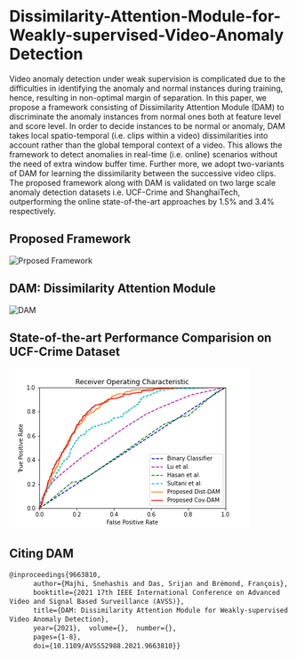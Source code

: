 # Dissimilarity-Attention-Module-for-Weakly-supervised-Video-Anomaly Detection
Video anomaly detection under weak supervision is complicated due to the difficulties in identifying the anomaly and normal instances during training, hence, resulting in non-optimal margin of separation. In this paper, we propose a framework consisting of Dissimilarity Attention Module (DAM) to discriminate the anomaly instances from normal ones both at feature level and score level. In order to decide instances to be normal or anomaly, DAM takes local spatio-temporal (i.e. clips within a video) dissimilarities into account rather than the global temporal context of a video. This allows the framework to detect anomalies in  real-time (i.e. online) scenarios without the need of extra window buffer time. Further more, we adopt two-variants of DAM for learning the dissimilarity between the successive video clips. The proposed framework along with DAM is validated on two large scale anomaly detection datasets i.e. UCF-Crime and ShanghaiTech, outperforming the online state-of-the-art approaches by 1.5% and 3.4% respectively.

## Proposed Framework
![Prposed Framework](https://github.com/snehashismajhi/Dissimilarity-Attention-Module-for-Weakly-supervised-Video-AnomalyDetection/blob/main/AVSS21%20Framework.jpg)

## DAM: Dissimilarity Attention Module
![DAM](https://github.com/snehashismajhi/Dissimilarity-Attention-Module-for-Weakly-supervised-Video-AnomalyDetection/blob/main/Dissimilarity%20Attention%20Module.jpg)

## State-of-the-art Performance Comparision on UCF-Crime Dataset
![SOTA](https://github.com/snehashismajhi/DAM-Anomaly-Detection/blob/main/state_of_the_art_avss_modified.png)

## Citing DAM
```
@inproceedings{9663810,
      author={Majhi, Snehashis and Das, Srijan and Brémond, François},  
      booktitle={2021 17th IEEE International Conference on Advanced Video and Signal Based Surveillance (AVSS)},
      title={DAM: Dissimilarity Attention Module for Weakly-supervised Video Anomaly Detection},
      year={2021},  volume={},  number={},
      pages={1-8},
      doi={10.1109/AVSS52988.2021.9663810}}
```
